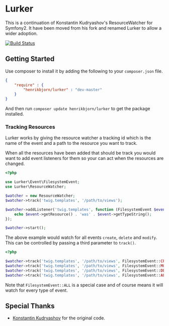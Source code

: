 Lurker
======

This is a continuation of Konstantin Kudryashov's ResourceWatcher for Symfony2. It have been moved
from his fork and renamed Lurker to allow a wider adoption.

[![Build Status](https://travis-ci.org/henrikbjorn/Lurker.png?branch=master)](https://travis-ci.org/henrikbjorn/Lurker)

Getting Started
---------------

Use composer to install it by adding the following to your `composer.json` file.

``` json
{
    "require" : {
        "henrikbjorn/lurker" : "dev-master"
    }
}
```

And then run `composer update henrikbjorn/lurker` to get the package installed.

### Tracking Resources

Lurker works by giving the resource watcher a tracking id which is the name of the event and a path to
the resource you want to track.

When all the resources have been added that should be track you would want to add event listeners for them so
your can act when the resources are changed.

``` php
<?php

use Lurker\Event\FilesystemEvent;
use Lurker\ResourceWatcher;

$watcher = new ResourceWatcher;
$watcher->track('twig.templates', '/path/to/views');

$watcher->addListener('twig.templates', function (FilesystemEvent $event) {
    echo $event->getResource() . 'was' . $event->getTypeString();
});

$watcher->start();
```

The above example would watch for all events `create`, `delete` and `modify`. This can be controlled by passing a 
third parameter to `track()`.

``` php
<?php

$watcher->track('twig.templates', '/path/to/views', FilesystemEvent::CREATE);
$watcher->track('twig.templates', '/path/to/views', FilesystemEvent::MODIFY);
$watcher->track('twig.templates', '/path/to/views', FilesystemEvent::DELETE);
$watcher->track('twig.templates', '/path/to/views', FilesystemEvent::ALL);
```

Note that `FilesystemEvent::ALL` is a special case and of course means it will watch for every type of event.

Special Thanks
--------------

* [Konstantin Kudryashov](http://twitter.com/everzet) for the original code.
